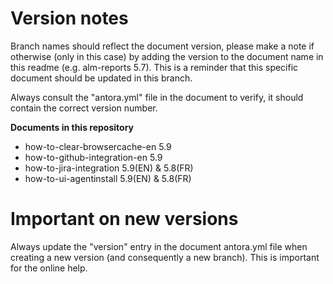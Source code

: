 # Version notes

Branch names should reflect the document version, please make a note if otherwise (only in this case) by adding the version to the document name in this readme (e.g. alm-reports 5.7). This is a reminder that this specific document should be updated in this branch.

Always consult the "antora.yml" file in the document to verify, it should contain the correct version number.

**Documents in this repository**

* how-to-clear-browsercache-en 5.9
* how-to-github-integration-en 5.9
* how-to-jira-integration 5.9(EN) & 5.8(FR)
* how-to-ui-agentinstall 5.9(EN) & 5.8(FR)


# Important on new versions

Always update the "version" entry in the document antora.yml file when creating a new version (and consequently a new branch). This is important for the online help.